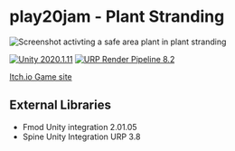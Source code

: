 # play20jam - Plant Stranding

![Screenshot activting a safe area plant in plant stranding](https://img.itch.zone/aW1hZ2UvODE0MjE0LzQ1NjY0NTAucG5n/original/NHFr9U.png)

[![Unity 2020.1.11](https://img.shields.io/badge/unity-2020.1.11-green.svg?logo=unity&cacheSeconds=2592000)](unityhub://2020.1.11f1/698c1113cef0) [![URP Render Pipeline 8.2](https://img.shields.io/badge/pipeline-URP8.2-blue)](https://docs.unity3d.com/Packages/com.unity.render-pipelines.universal@8.2/manual/index.html)  

[Itch.io Game site](https://brutalhack.itch.io/plant-stranding)



## External Libraries

* Fmod Unity integration 2.01.05
* Spine Unity Integration URP 3.8